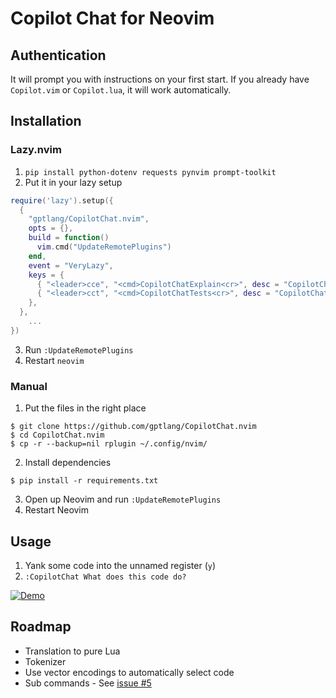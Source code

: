 # Copilot Chat for Neovim

## Authentication

It will prompt you with instructions on your first start. If you already have `Copilot.vim` or `Copilot.lua`, it will work automatically.

## Installation

### Lazy.nvim

1. `pip install python-dotenv requests pynvim prompt-toolkit`
2. Put it in your lazy setup

```lua
require('lazy').setup({
  {
    "gptlang/CopilotChat.nvim",
    opts = {},
    build = function()
      vim.cmd("UpdateRemotePlugins")
    end,
    event = "VeryLazy",
    keys = {
      { "<leader>cce", "<cmd>CopilotChatExplain<cr>", desc = "CopilotChat - Explain code" },
      { "<leader>cct", "<cmd>CopilotChatTests<cr>", desc = "CopilotChat - Generate tests" },
    },
  },
    ...
})
```

3. Run `:UpdateRemotePlugins`
4. Restart `neovim`

### Manual

1. Put the files in the right place

```
$ git clone https://github.com/gptlang/CopilotChat.nvim
$ cd CopilotChat.nvim
$ cp -r --backup=nil rplugin ~/.config/nvim/
```

2. Install dependencies

```
$ pip install -r requirements.txt
```

3. Open up Neovim and run `:UpdateRemotePlugins`
4. Restart Neovim

## Usage

1. Yank some code into the unnamed register (`y`)
2. `:CopilotChat What does this code do?`

[![Demo](https://i.gyazo.com/10fbd1543380d15551791c1a6dcbcd46.gif)](https://gyazo.com/10fbd1543380d15551791c1a6dcbcd46)

## Roadmap

- Translation to pure Lua
- Tokenizer
- Use vector encodings to automatically select code
- Sub commands - See [issue #5](https://github.com/gptlang/CopilotChat.nvim/issues/5)
